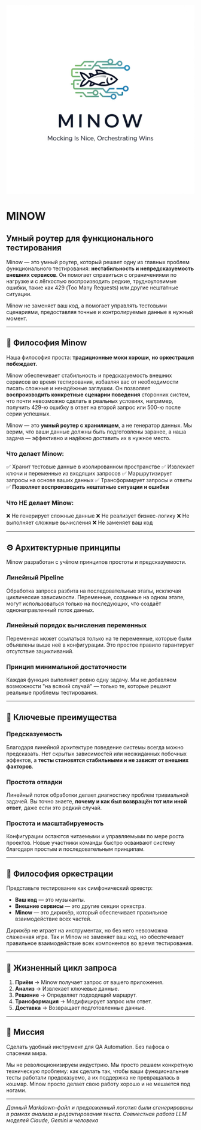 ![MINOW logo](logo.png)

# MINOW
## Умный роутер для функционального тестирования

Minow — это умный роутер, который решает одну из главных проблем функционального тестирования: **нестабильность и непредсказуемость внешних сервисов**. Он помогает справиться с ограничениями по нагрузке и с лёгкостью воспроизводить редкие, трудноуловимые ошибки, такие как 429 (Too Many Requests) или другие нештатные ситуации.

Minow не заменяет ваш код, а помогает управлять тестовыми сценариями, предоставляя точные и контролируемые данные в нужный момент.

---

## 🎯 Философия Minow

Наша философия проста: **традиционные моки хороши, но оркестрация побеждает.**

Minow обеспечивает стабильность и предсказуемость внешних сервисов во время тестирования, избавляя вас от необходимости писать сложные и ненадёжные заглушки. Он позволяет **воспроизводить конкретные сценарии поведения** сторонних систем, что почти невозможно сделать в реальных условиях, например, получить 429-ю ошибку в ответ на второй запрос или 500-ю после серии успешных.

Minow — это **умный роутер с хранилищем**, а не генератор данных. Мы верим, что ваши данные должны быть подготовлены заранее, а наша задача — эффективно и надёжно доставить их в нужное место.

### Что делает Minow:
✅ Хранит тестовые данные в изолированном пространстве
✅ Извлекает ключи и переменные из входящих запросов
✅ Маршрутизирует запросы на основе ваших данных
✅ Трансформирует запросы и ответы
✅ **Позволяет воспроизводить нештатные ситуации и ошибки**

### Что НЕ делает Minow:
❌ Не генерирует сложные данные
❌ Не реализует бизнес-логику
❌ Не выполняет сложные вычисления
❌ Не заменяет ваш код

---

## ⚙️ Архитектурные принципы

Minow разработан с учётом принципов простоты и предсказуемости.

### Линейный Pipeline
Обработка запроса разбита на последовательные этапы, исключая циклические зависимости. Переменные, созданные на одном этапе, могут использоваться только на последующих, что создаёт однонаправленный поток данных.

### Линейный порядок вычисления переменных
Переменная может ссылаться только на те переменные, которые были объявлены выше неё в конфигурации. Это простое правило гарантирует отсутствие зацикливаний.

### Принцип минимальной достаточности
Каждая функция выполняет ровно одну задачу. Мы не добавляем возможности "на всякий случай" — только те, которые решают реальные проблемы тестирования.

---

## 🚀 Ключевые преимущества

### Предсказуемость
Благодаря линейной архитектуре поведение системы всегда можно предсказать. Нет скрытых зависимостей или неожиданных побочных эффектов, а **тесты становятся стабильными и не зависят от внешних факторов**.

### Простота отладки
Линейный поток обработки делает диагностику проблем тривиальной задачей. Вы точно знаете, **почему и как был возвращён тот или иной ответ**, даже если это редкий случай.

### Простота и масштабируемость
Конфигурации остаются читаемыми и управляемыми по мере роста проектов. Новые участники команды быстро осваивают систему благодаря простым и последовательным принципам.

---

## 🎪 Философия оркестрации

Представьте тестирование как симфонический оркестр:
- **Ваш код** — это музыканты.
- **Внешние сервисы** — это другие секции оркестра.
- **Minow** — это дирижёр, который обеспечивает правильное взаимодействие всех частей.

Дирижёр не играет на инструментах, но без него невозможна слаженная игра. Так и Minow не заменяет ваш код, но обеспечивает правильное взаимодействие всех компонентов во время тестирования.

---

## 🔄 Жизненный цикл запроса

1. **Приём** -> Minow получает запрос от вашего приложения.
2. **Анализ** -> Извлекает ключевые данные.
3. **Решение** -> Определяет подходящий маршрут.
4. **Трансформация** -> Модифицирует запрос или ответ.
5. **Доставка** -> Возвращает подготовленные данные.

---

## 🎯 Миссия

Сделать удобный инструмент для QA Automation. Без пафоса о спасении мира.

Мы не революционизируем индустрию. Мы просто решаем конкретную техническую проблему: как сделать так, чтобы ваши функциональные тесты работали предсказуемо, а их поддержка не превращалась в кошмар. Minow просто делает свою работу хорошо и не мешается под ногами.

---
*Данный Markdown-файл и предложенный логотип были сгенерированы в рамках анализа и редактирования текста. Совместная работа LLM моделей Claude, Gemini и человека*
